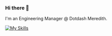 ### Hi there 👋

I'm an Engineering Manager @ Dotdash Meredith.

[![My Skills](https://skillicons.dev/icons?i=ts,sass,vue,svelte,bun,deno,nodejs,pnpm,bash,vite,vitest,nuxtjs,astro,supabase,postgresql,cloudflare,vercel,docker,obsidian,postman,figma)](https://skillicons.dev)
